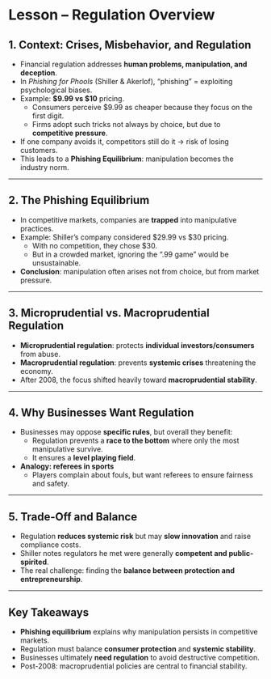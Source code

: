 # Lesson – Regulation Overview

## 1. Context: Crises, Misbehavior, and Regulation
- Financial regulation addresses **human problems, manipulation, and deception**.  
- In *Phishing for Phools* (Shiller & Akerlof), “phishing” = exploiting psychological biases.  
- Example: **$9.99 vs $10** pricing.  
  - Consumers perceive $9.99 as cheaper because they focus on the first digit.  
  - Firms adopt such tricks not always by choice, but due to **competitive pressure**.  
- If one company avoids it, competitors still do it → risk of losing customers.  
- This leads to a **Phishing Equilibrium**: manipulation becomes the industry norm.  

---

## 2. The Phishing Equilibrium
- In competitive markets, companies are **trapped** into manipulative practices.  
- Example: Shiller’s company considered $29.99 vs $30 pricing.  
  - With no competition, they chose $30.  
  - But in a crowded market, ignoring the “.99 game” would be unsustainable.  
- **Conclusion**: manipulation often arises not from choice, but from market pressure.  

---

## 3. Microprudential vs. Macroprudential Regulation
- **Microprudential regulation**: protects **individual investors/consumers** from abuse.  
- **Macroprudential regulation**: prevents **systemic crises** threatening the economy.  
- After 2008, the focus shifted heavily toward **macroprudential stability**.  

---

## 4. Why Businesses Want Regulation
- Businesses may oppose **specific rules**, but overall they benefit:  
  - Regulation prevents a **race to the bottom** where only the most manipulative survive.  
  - It ensures a **level playing field**.  
- **Analogy: referees in sports**  
  - Players complain about fouls, but want referees to ensure fairness and safety.  

---

## 5. Trade-Off and Balance
- Regulation **reduces systemic risk** but may **slow innovation** and raise compliance costs.  
- Shiller notes regulators he met were generally **competent and public-spirited**.  
- The real challenge: finding the **balance between protection and entrepreneurship**.  

---

##  Key Takeaways
- **Phishing equilibrium** explains why manipulation persists in competitive markets.  
- Regulation must balance **consumer protection** and **systemic stability**.  
- Businesses ultimately **need regulation** to avoid destructive competition.  
- Post-2008: macroprudential policies are central to financial stability.  

